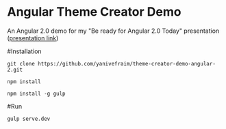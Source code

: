 
# Angular Theme Creator Demo
An Angular 2.0 demo for my "Be ready for Angular 2.0 Today" presentation ([presentation link](http://yanivefraim.github.io/be-ready-for-angular2-today))

#Installation
```
git clone https://github.com/yanivefraim/theme-creator-demo-angular-2.git
```

```
npm install
```

```
npm install -g gulp
```

#Run
```
gulp serve.dev
```


